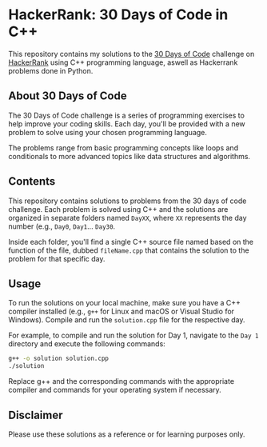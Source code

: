 # HackerRank: 30 Days of Code in C++

This repository contains my solutions to the [30 Days of Code](https://www.hackerrank.com/domains/tutorials/30-days-of-code) challenge on [HackerRank](https://www.hackerrank.com/) using C++ programming language, aswell as Hackerrank problems done in Python. 

## About 30 Days of Code

The 30 Days of Code challenge is a series of programming exercises to help improve your coding skills. Each day, you'll be provided with a new problem to solve using your chosen programming language.

The problems range from basic programming concepts like loops and conditionals to more advanced topics like data structures and algorithms.

## Contents

This repository contains solutions to problems from the 30 days of code challenge. Each problem is solved using C++ and the solutions are organized in separate folders named `DayXX`, where `XX` represents the day number (e.g., `Day0`, `Day1`... `Day30`.

Inside each folder, you'll find a single C++ source file named based on the function of the file, dubbed `fileName.cpp` that contains the solution to the problem for that specific day.

## Usage

To run the solutions on your local machine, make sure you have a C++ compiler installed (e.g., `g++` for Linux and macOS or Visual Studio for Windows). Compile and run the `solution.cpp` file for the respective day.

For example, to compile and run the solution for Day 1, navigate to the `Day 1` directory and execute the following commands:

```sh
g++ -o solution solution.cpp
./solution
```
Replace g++ and the corresponding commands with the appropriate compiler and commands for your operating system if necessary.

## Disclaimer
Please use these solutions as a reference or for learning purposes only. 



